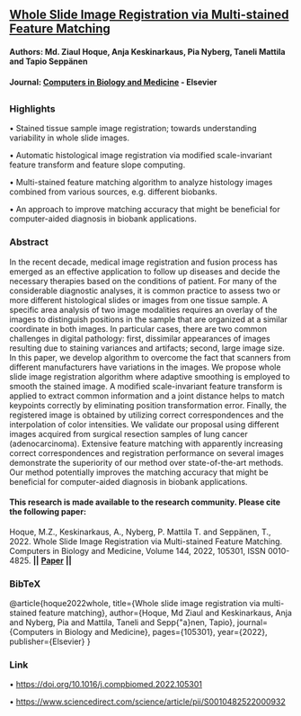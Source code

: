## [Whole Slide Image Registration via Multi-stained Feature Matching](https://www.sciencedirect.com/science/article/pii/S0010482522000932)
#### Authors: Md. Ziaul Hoque, Anja Keskinarkaus, Pia Nyberg, Taneli Mattila and Tapio Seppänen
#### Journal: [Computers in Biology and Medicine](https://www.sciencedirect.com/journal/computers-in-biology-and-medicine) - Elsevier 
##

### Highlights
•  Stained tissue sample image registration; towards understanding variability in whole slide images.

•  Automatic histological image registration via modified scale-invariant feature transform and feature slope computing.

•  Multi-stained feature matching algorithm to analyze histology images combined from various sources, e.g. different biobanks.

•  An approach to improve matching accuracy that might be beneficial for computer-aided diagnosis in biobank applications.

### Abstract
In the recent decade, medical image registration and fusion process has emerged as an effective application to follow up diseases and decide the necessary therapies based on the conditions of patient. For many of the considerable diagnostic analyses, it is common practice to assess two or more different histological slides or
images from one tissue sample. A specific area analysis of two image modalities requires an overlay of the images to distinguish positions in the sample that are organized at a similar coordinate in both images. In particular cases, there are two common challenges in digital pathology: first, dissimilar appearances of images resulting due to staining variances and artifacts; second, large image size. In this paper, we develop algorithm to overcome the fact that scanners from different manufacturers have variations in the images. We propose whole slide image registration algorithm where adaptive smoothing is employed to smooth the stained image. A modified scale-invariant feature transform is applied to extract common information and a joint distance helps to match keypoints correctly by eliminating position transformation error. Finally, the registered image is obtained by utilizing correct correspondences and the interpolation of color intensities. We validate our proposal using different images acquired from surgical resection samples of lung cancer (adenocarcinoma). Extensive feature matching with apparently increasing correct correspondences and registration performance on several images demonstrate the superiority of our method over state-of-the-art methods. Our method potentially improves the matching accuracy that might be beneficial for computer-aided diagnosis in biobank applications.

#### This research is made available to the research community. Please cite the following paper:                              
Hoque, M.Z., Keskinarkaus, A., Nyberg, P. Mattila T. and Seppänen, T., 2022. Whole Slide Image Registration via Multi-stained Feature Matching. Computers in Biology and Medicine, Volume 144, 2022, 105301, ISSN 0010-4825. **||** **[Paper](https://www.sciencedirect.com/science/article/pii/S0010482522000932/pdfft?md5=bb89301ce37bbd81eed0bc1f214ff604&pid=1-s2.0-S0010482522000932-main.pdf)** **||**

### BibTeX

@article{hoque2022whole,
  title={Whole slide image registration via multi-stained feature matching},
  author={Hoque, Md Ziaul and Keskinarkaus, Anja and Nyberg, Pia and Mattila, Taneli and Sepp{\"a}nen, Tapio},
  journal={Computers in Biology and Medicine},
  pages={105301},
  year={2022},
  publisher={Elsevier}
}

### Link
• https://doi.org/10.1016/j.compbiomed.2022.105301

• https://www.sciencedirect.com/science/article/pii/S0010482522000932


